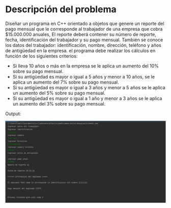 # Descripción del problema

Diseñar un programa en C++ orientado a objetos que genere un reporte del pago mensual que le corresponde al trabajador de una empresa que cobra $15.000.000 anuales, El reporte deberá contener su número de reporte, fecha, identificación del trabajador y su pago mensual. También se conoce los datos del trabajador: identificación, nombre, dirección, teléfono y años de antigüedad en la empresa. el programa debe realizar los cálculos en función de los siguientes criterios:

- Si lleva 10 años o más en la empresa se le aplica un aumento del 10% sobre su pago mensual.
-	Si su antigüedad es mayor o igual a 5 años y menor a 10 años, se le aplica un aumento del 7% sobre su pago mensual.
-	Si su antigüedad es mayor o igual a 3 años y menor a 5 años se le aplica un aumento del 5% sobre su pago mensual.
-	Si su antigüedad es mayor o igual a 1 año y menor a 3 años se le aplica un aumento del 3% sobre su pago mensual.


Output:

![alt output](./image/output.png)
